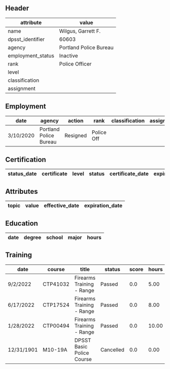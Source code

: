 ## Header
| attribute | value |
| --------- | ----- |
| name | Wilgus, Garrett F. |
| dpsst_identifier | 60603 |
| agency | Portland Police Bureau |
| employment_status | Inactive |
| rank | Police Officer |
| level |  |
| classification |  |
| assignment |  |
## Employment
| date | agency | action | rank | classification | assignment |
| ---- | ------ | ------ | ---- | -------------- | ---------- |
| 3/10/2020 | Portland Police Bureau | Resigned | Police Off |  |  |
## Certification
| status_date | certificate | level | status | certificate_date | expiration_date | probation_date |
| ----------- | ----------- | ----- | ------ | ---------------- | --------------- | -------------- |
## Attributes
| topic | value | effective_date | expiration_date |
| ----- | ----- | -------------- | --------------- |
## Education
| date | degree | school | major | hours |
| ---- | ------ | ------ | ----- | ----- |
## Training
| date | course | title | status | score | hours |
| ---- | ------ | ----- | ------ | ----- | ----- |
| 9/2/2022 | CTP41032 | Firearms Training - Range | Passed | 0.0 | 5.00 |
| 6/17/2022 | CTP17524 | Firearms Training - Range | Passed | 0.0 | 8.00 |
| 1/28/2022 | CTP00494 | Firearms Training - Range | Passed | 0.0 | 10.00 |
| 12/31/1901 | M10-19A | DPSST Basic Police Course | Cancelled | 0.0 | 0.00 |
